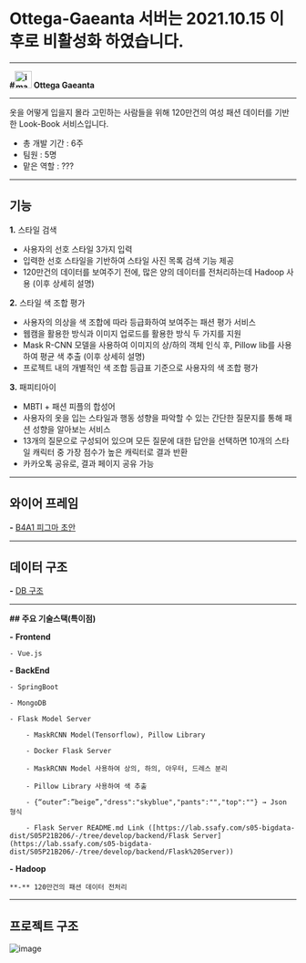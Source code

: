 # Ottega-Gaeanta 서버는 2021.10.15 이후로 비활성화 하였습니다.
---

**#<img src="https://user-images.githubusercontent.com/58909226/139459983-d2ec3a58-bcf7-480d-b0b7-e44263daae8e.png" alt="image-20211029182657119" width="30" height="30"/> Ottega Gaeanta**

---

옷을 어떻게 입을지 몰라 고민하는 사람들을 위해 120만건의 여성 패션 데이터를 기반한 Look-Book 서비스입니다.

- 총 개발 기간 : 6주
- 팀원 : 5명
- 맡은 역할 : ???

---

## 기능

**1.** 스타일 검색
  - 사용자의 선호 스타일 3가지 입력
  - 입력한 선호 스타일을 기반하여 스타일 사진 목록 검색 기능 제공
  - 120만건의 데이터를 보여주기 전에, 많은 양의 데이터를 전처리하는데 Hadoop 사용 (이후 상세히 설명)

**2.** 스타일 색 조합 평가
  - 사용자의 의상을 색 조합에 따라 등급화하여 보여주는 패션 평가 서비스
  - 웹캠을 활용한 방식과 이미지 업로드를 활용한 방식 두 가지를 지원
  - Mask R-CNN 모델을 사용하여 이미지의 상/하의 객체 인식 후, Pillow lib를 사용하여 평균 색 추출 (이후 상세히 설명)
  - 프로젝트 내의 개별적인 색 조합 등급표 기준으로 사용자의 색 조합 평가

**3.** 패피티아이 
  - MBTI + 패션 피플의 합성어
  - 사용자의 옷을 입는 스타일과 행동 성향을 파악할 수 있는 간단한 질문지를 통해 패션 성향을 알아보는 서비스
  - 13개의 질문으로 구성되어 있으며 모든 질문에 대한 답안을 선택하면 10개의 스타일 캐릭터 중 가장 점수가 높은 캐릭터로 결과 반환
  - 카카오톡 공유로, 결과 페이지 공유 가능

---

## 와이어 프레임

**-** [B4A1 피그마 초안](https://www.figma.com/file/lhDtkfKlM8cGv4efBdTGrO/B4A1-%ED%94%BC%EA%B7%B8%EB%A7%88-%EC%B4%88%EC%95%88?node-id=0%3A1)

---

## 데이터 구조

**-** [DB 구조](https://www.notion.so/DB-31e92abfea9849eb915e8b67d74ee96e)

---

**## 주요 기술스택(특이점)**

**-** **Frontend**

    - Vue.js

**-** **BackEnd**

    - SpringBoot

    - MongoDB

    - Flask Model Server

    ​    - MaskRCNN Model(Tensorflow), Pillow Library

    ​    - Docker Flask Server

    ​    - MaskRCNN Model 사용하여 상의, 하의, 아우터, 드레스 분리

    ​    - Pillow Library 사용하여 색 추출

    ​    - {“outer”:”beige”,"dress":"skyblue","pants":"","top":""} → Json 형식

    ​    - Flask Server README.md Link ([https://lab.ssafy.com/s05-bigdata-dist/S05P21B206/-/tree/develop/backend/Flask Server](https://lab.ssafy.com/s05-bigdata-dist/S05P21B206/-/tree/develop/backend/Flask%20Server))

**-** **Hadoop**

    **-** 120만건의 패션 데이터 전처리

---

## 프로젝트 구조

![image](https://user-images.githubusercontent.com/58909226/139460031-105ea783-914d-4e40-a7c6-2e0c846479bf.png)

